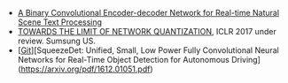 

- [A Binary Convolutional Encoder-decoder Network for Real-time Natural Scene Text Processing](https://arxiv.org/pdf/1612.03630.pdf)
- [TOWARDS THE LIMIT OF NETWORK QUANTIZATION](https://arxiv.org/pdf/1612.01543.pdf), ICLR 2017 under review. Sumsung US. 
- [[Git](https://github.com/DeepScale/SqueezeNet/)][SqueezeDet: Unified, Small, Low Power Fully Convolutional Neural Networks for Real-Time Object Detection for Autonomous Driving] (https://arxiv.org/pdf/1612.01051.pdf) 
